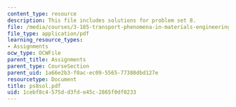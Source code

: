 ```yaml
---
content_type: resource
description: This file includes solutions for problem set 8.
file: /media/courses/3-185-transport-phenomena-in-materials-engineering-fall-2003/1cebf8c4575dd3fde45c2865f0df0233_ps8sol.pdf
file_type: application/pdf
learning_resource_types:
- Assignments
ocw_type: OCWFile
parent_title: Assignments
parent_type: CourseSection
parent_uid: 1a66e2b3-f0ac-ec09-5565-77380dbd127e
resourcetype: Document
title: ps8sol.pdf
uid: 1cebf8c4-575d-d3fd-e45c-2865f0df0233
---
```

